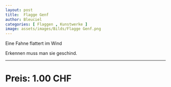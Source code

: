 ```yaml
---
layout: post
title:  Flagge Genf
author: Bleuciel
categories: [ Flaggen , Kunstwerke ]
image: assets/images/Bilds/Flagge Genf.png
---
```



Eine Fahne flattert im Wind

Erkennen muss man sie geschind.

-----

# Preis: 1.00 CHF
